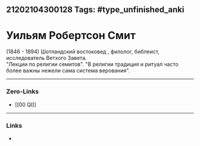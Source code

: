 21202104300128
Tags: #type_unfinished_anki
---
# Уильям Робертсон Смит

(1846 - 1894) Шотландский востоковед , филолог, библеист, исследователь Ветхого Завета.<br>"Лекции по религии семитов". "В религии традиция и ритуал часто более важны нежели сама система верования".<br>

---
### Zero-Links
- [[00 QI]]
---
### Links
-